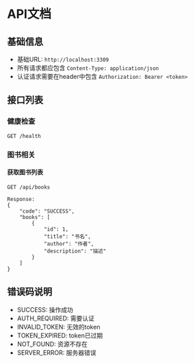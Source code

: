# API文档

## 基础信息
- 基础URL: `http://localhost:3309`
- 所有请求都应包含 `Content-Type: application/json`
- 认证请求需要在header中包含 `Authorization: Bearer <token>`

## 接口列表

### 健康检查
```
GET /health
```

### 图书相关

#### 获取图书列表
```
GET /api/books

Response:
{
    "code": "SUCCESS",
    "books": [
        {
            "id": 1,
            "title": "书名",
            "author": "作者",
            "description": "描述"
        }
    ]
}
```

## 错误码说明
- SUCCESS: 操作成功
- AUTH_REQUIRED: 需要认证
- INVALID_TOKEN: 无效的token
- TOKEN_EXPIRED: token已过期
- NOT_FOUND: 资源不存在
- SERVER_ERROR: 服务器错误
